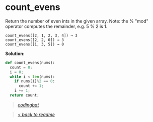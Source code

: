 # count_evens

Return the number of even ints in the given array. Note: the % "mod" operator computes the remainder, e.g. 5 % 2 is 1.

```
count_evens([2, 1, 2, 3, 4]) → 3
count_evens([2, 2, 0]) → 3
count_evens([1, 3, 5]) → 0
```

**Solution:**

```python
def count_evens(nums):
  count = 0;
  i = 0;
  while i < len(nums):
    if nums[i]%2 == 0:
      count += 1;
    i += 1;
  return count;
```

> _[codingbat](https://codingbat.com/prob/p189616)_

> [< _back to readme_](/README.md)